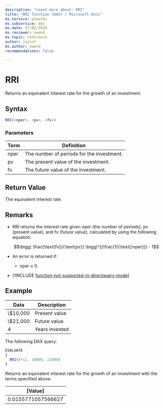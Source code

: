 ```yaml
---
description: "Learn more about: RRI"
title: "RRI function (DAX) | Microsoft Docs"
ms.service: powerbi 
ms.subservice: dax
ms.date: 07/02/2020
ms.reviewer: owend
ms.topic: reference
author: jajin7
ms.author: owend 
recommendations: false

---
```


# RRI

Returns an equivalent interest rate for the growth of an investment.

## Syntax

```js
RRI(<nper>, <pv>, <fv>)
```

### Parameters

|Term|Definition|  
|--------|--------------|  
|nper|The number of periods for the investment.|
|pv|The present value of the investment.|
|fv|The future value of the investment.|

## Return Value

The equivalent interest rate.

## Remarks

- RRI returns the interest rate given $\text{nper}$ (the number of periods), $\text{pv}$ (present value), and $\text{fv}$ (future value), calculated by using the following equation:

  $$\bigg( \frac{\text{fv}}{\text{pv}} \bigg)^{(\frac{1}{\text{}nper})} - 1$$

- An error is returned if:
  - nper ≤ 0.

- [!INCLUDE [function-not-supported-in-directquery-mode](includes/function-not-supported-in-directquery-mode.md)]

## Example

| **Data** | **Description** |
| -------- | --------------- |
| \\$10,000  | Present value   |
| \\$21,000  | Future value    |
| 4        | Years invested  |

The following DAX query:

```js
EVALUATE
{
  RRI(4*12, 10000, 21000)
}
```

Returns an equivalent interest rate for the growth of an investment with the terms specified above.

| **[Value]**      |
| ------------------ |
| 0.0155771057566627 |
